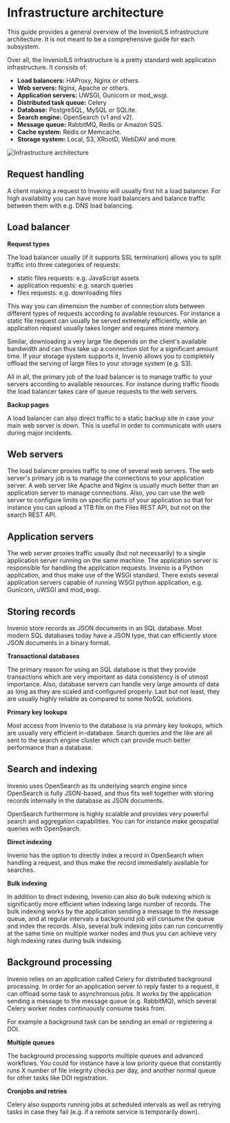 # Infrastructure architecture

This guide provides a general overview of the InvenioILS infrastructure
architecture. It is not meant to be a comprehensive guide for each subsystem.

Over all, the InvenioILS infrastructure is a pretty standard web application
infrastructure. It consists of:

- **Load balancers:** HAProxy, Nginx or others.
- **Web servers:** Nginx, Apache or others.
- **Application servers:** UWSGI, Gunicorn or mod_wsgi.
- **Distributed task queue:** Celery
- **Database:** PostgreSQL, MySQL or SQLite.
- **Search engine:** OpenSearch (v1 and v2).
- **Message queue:** RabbitMQ, Redis or Amazon SQS.
- **Cache system:** Redis or Memcache.
- **Storage system:** Local, S3, XRootD, WebDAV and more.

![Infrastructure architecture](/assets/images/infrastructure.png)

## Request handling

A client making a request to Invenio will usually first hit a load balancer.
For high availability you can have more load balancers and balance traffic
between them with e.g. DNS load balancing.

## Load balancer

**Request types**

The load balancer usually (if it supports SSL termination) allows you to split
traffic into three categories of requests:

- static files requests: e.g. JavaScript assets
- application requests: e.g. search queries
- files requests: e.g. downloading files

This way you can dimension the number of connection slots between different types
of requests according to available resources. For instance a static file
request can usually be served extremely efficiently, while an application request
usually takes longer and requires more memory.

Similar, downloading a very large file depends on the client's available bandwidth
and can thus take up a connection slot for a significant amount time. If your
storage system supports it, Invenio allows you to completely offload
the serving of large files to your storage system (e.g. S3).

All in all, the primary job of the load balancer is to manage traffic to your
servers according to available resources. For instance during traffic floods
the load balancer takes care of queue requests to the web servers.

**Backup pages**

A load balancer can also direct traffic to a static backup site in case your
main web server is down. This is useful in order to communicate with users
during major incidents.

## Web servers

The load balancer proxies traffic to one of several web servers. The web
server's primary job is to manage the connections to your application server.
A web server like Apache and Nginx is usually much better than an application
server to manage connections. Also, you can use the web server to configure
limits on specific parts of your application so that for instance you can
upload a 1TB file on the Files REST API, but not on the search REST API.

## Application servers

The web server proxies traffic usually (but not necessarily) to a single
application server running on the same machine. The application server
is responsible for handling the application requests. Invenio is a Python
application, and thus make use of the WSGI standard. There exists several
application servers capable of running WSGI python application, e.g. Gunicorn,
uWSGI and mod_wsgi.

## Storing records

Invenio store records as JSON documents in an SQL database. Most modern SQL
databases today have a JSON type, that can efficiently store JSON documents in
a binary format.

**Transactional databases**

The primary reason for using an SQL database is that they provide transactions
which are very important as data consistency is of utmost
importance. Also, database servers can handle very large amounts of data
as long as they are scaled and configured properly. Last but not least, they
are usually highly reliable as compared to some NoSQL solutions.

**Primary key lookups**

Most access from Invenio to the database is via primary key lookups, which
are usually very efficient in-database. Search queries and the like are all
sent to the search engine cluster which can provide much better performance
than a database.

## Search and indexing

Invenio uses OpenSearch as its underlying search engine since OpenSearch
is fully JSON-based, and thus fits well together with storing records internally
in the database as JSON documents.

OpenSearch furthermore is highly scalable and provides very powerful search
and aggregation capabilities. You can for instance make geospatial queries with
OpenSearch.

**Direct indexing**

Invenio has the option to directly index a record in OpenSearch when
handling a request, and thus make the record immediately available for
searches.

**Bulk indexing**

In addition to direct indexing, Invenio can also do bulk indexing which is
significantly more efficient when indexing large number of records. The bulk
indexing works by the application sending a message to the message queue, and
at regular intervals a background job will consume the queue and index the
records. Also, several bulk indexing jobs can run concurrently at the same time
on multiple worker nodes and thus you can achieve very high indexing rates
during bulk indexing.

## Background processing

Invenio relies on an application called Celery for distributed background
processing. In order for an application server to reply faster to a request,
it can offload some task to asynchronous jobs. It works by the application
sending a message to the message queue (e.g. RabbitMQ), which several Celery
worker nodes continuously consume tasks from.

For example a background task can be sending an email or
registering a DOI.

**Multiple queues**

The background processing supports multiple queues and advanced
workflows. You could for instance have a low priority queue that constantly
runs X number of file integrity checks per day, and another normal queue
for other tasks like DOI registration.

**Cronjobs and retries**

Celery also supports running jobs at scheduled intervals as well as
retrying tasks in case they fail (e.g. if a remote service is temporarily down).

